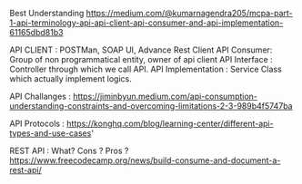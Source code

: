 
Best Understanding
https://medium.com/@kumarnagendra205/mcpa-part-1-api-terminology-api-api-client-api-consumer-and-api-implementation-61165dbd81b3

API CLIENT : POSTMan, SOAP UI, Advance Rest Client
API Consumer: Group of non programmatical entity, owner of api client
API Interface : Controller through which we call API.
API Implementation : Service Class which actually implement logics.


API Challanges : 
https://jiminbyun.medium.com/api-consumption-understanding-constraints-and-overcoming-limitations-2-3-989b4f5747ba 

API Protocols :
https://konghq.com/blog/learning-center/different-api-types-and-use-cases'

REST API :
What? Cons ? Pros ?
https://www.freecodecamp.org/news/build-consume-and-document-a-rest-api/